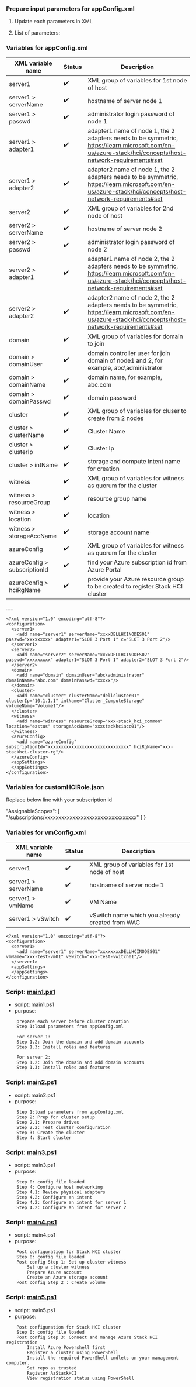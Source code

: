 
### Prepare input parameters for appConfig.xml 

1. Update each parameters in XML

2. List of parameters:


### Variables for appConfig.xml

| XML variable name  | Status                     | Description                                                                                                                                                                                                          |
|------------------------------------------------------------------------------------------------------------------|----------------------------|----------------------------------------------------------------------------------------------------------------------------------------------------------------------------------------------------------------------|
| server1                     | :heavy_check_mark:         | XML group of variables for 1st node of host                                     |
| server1 > serverName                    | :heavy_check_mark:         | hostname of server node 1                                     |
| server1 > passwd                    | :heavy_check_mark:         | administrator login password of node 1                                     |
| server1 > adapter1                    | :heavy_check_mark:         | adapter1 name of node 1, the 2 adapters needs to be symmetric, https://learn.microsoft.com/en-us/azure-stack/hci/concepts/host-network-requirements#set                                     |
| server1 > adapter2                    | :heavy_check_mark:         | adapter2 name of node 1, the 2 adapters needs to be symmetric, https://learn.microsoft.com/en-us/azure-stack/hci/concepts/host-network-requirements#set                                    |
| server2                     | :heavy_check_mark:         | XML group of variables for 2nd node of host                                     |
| server2 > serverName                    | :heavy_check_mark:         | hostname of server node 2                                     |
| server2 > passwd                    | :heavy_check_mark:         | administrator login password of node 2                                     |
| server2 > adapter1                    | :heavy_check_mark:         | adapter1 name of node 2, the 2 adapters needs to be symmetric, https://learn.microsoft.com/en-us/azure-stack/hci/concepts/host-network-requirements#set                                     |
| server2 > adapter2                    | :heavy_check_mark:         | adapter2 name of node 2, the 2 adapters needs to be symmetric, https://learn.microsoft.com/en-us/azure-stack/hci/concepts/host-network-requirements#set                                    |
| domain                     | :heavy_check_mark:         | XML group of variables for domain to join                                  |
| domain > domainUser                    | :heavy_check_mark:         | domain controller user for join domain of node1 and 2, for example, abc\administrator                                    |
| domain > domainName                    | :heavy_check_mark:         | domain name, for example, abc.com                                      |
| domain > domainPasswd                    | :heavy_check_mark:         | domain password                                     |
| cluster                     | :heavy_check_mark:         | XML group of variables for cluser to create from 2 nodes                                    |
| cluster > clusterName                    | :heavy_check_mark:         | Cluster Name                                    |
| cluster > clusterIp                    | :heavy_check_mark:         | Cluster Ip                                     |
| cluster > intName                    | :heavy_check_mark:         | storage and compute intent name for creation                                    |
| witness                     | :heavy_check_mark:         | XML group of variables for witness as quorum for the cluster                                    |
| witness > resourceGroup                    | :heavy_check_mark:         | resource group name                                     |
| witness > location                    | :heavy_check_mark:         | location                                     |
| witness > storageAccName                    | :heavy_check_mark:         | storage account name                                    |
| azureConfig                     | :heavy_check_mark:         | XML group of variables for witness as quorum for the cluster                                    |
| azureConfig > subscriptionId                    | :heavy_check_mark:         | find your Azure subscription id from Azure Portal                              |
| azureConfig > hciRgName                    | :heavy_check_mark:         |  provide your Azure resource group to be created to register Stack HCI cluster                                |

.....


```hcl
<?xml version="1.0" encoding="utf-8"?>
<configuration>
  <server1>
    <add name="server1" serverName="xxxxDELLHCINODES01" passwd="xxxxxxxxx" adapter1="SLOT 3 Port 1" c="SLOT 3 Port 2"/>
  </server1>
  <server2>
    <add name="server2" serverName="xxxxDELLHCINODES02" passwd="xxxxxxxxx" adapter1="SLOT 3 Port 1" adapter2="SLOT 3 Port 2"/>
  </server2>  
  <domain>
    <add name="domain" domainUser="abc\administrator" domainName="abc.com" domainPasswd="xxxxx"/>
  </domain>  
  <cluster>
    <add name="cluster" clusterName="dellcluster01" clusterIp="10.1.1.1" intName="Cluster_ComputeStorage" volumeName="Volume1"/>
  </cluster>
  <witness>
    <add name="witness" resourceGroup="xxx-stack_hci_common" location="eastus" storageAccName="xxxstackhciacc01"/>
  </witness>
  <azureConfig>
    <add name="azureConfig" subscriptionId="xxxxxxxxxxxxxxxxxxxxxxxxxxxxxxx" hciRgName="xxx-stackhci-cluster-rg"/>
  </azureConfig>
  <appSettings>
  </appSettings>
</configuration>
```

### Variables for customHCIRole.json

Replace below line with your subscription id

 "AssignableScopes": [
      "/subscriptions/xxxxxxxxxxxxxxxxxxxxxxxxxxxxxxxxx"
    ]
  }

### Variables for vmConfig.xml


| XML variable name  | Status                     | Description                                                                                                                                                                                                          |
|------------------------------------------------------------------------------------------------------------------|----------------------------|----------------------------------------------------------------------------------------------------------------------------------------------------------------------------------------------------------------------|
| server1                     | :heavy_check_mark:         | XML group of variables for 1st node of host                                     |
| server1 > serverName                    | :heavy_check_mark:         | hostname of server node 1                                     |
| server1 > vmName                    | :heavy_check_mark:         |  VM Name                                  |
| server1 > vSwitch                    | :heavy_check_mark:         | vSwitch name which you already created from WAC                                     |


```hcl
<?xml version="1.0" encoding="utf-8"?>
<configuration>
  <server1>
    <add name="server1" serverName="xxxxxxxxDELLHCINODES01" vmName="xxx-test-vm01" vSwitch="xxx-test-vwitch01"/>
  </server1>
  <appSettings>
  </appSettings>
</configuration>
```




### Script: [main1.ps1](https://github.com/philipcaffeine/stackhciauto/blob/main/deployment/_main1.ps1)

- script: main1.ps1
- purpose: 

```hcl
    prepare each server before cluster creation 
    Step 1:load parameters from appConfig.xml

    For server 1:
    Step 1.2: Join the domain and add domain accounts
    Step 1.3: Install roles and features

    For server 2:
    Step 1.2: Join the domain and add domain accounts
    Step 1.3: Install roles and features
```

### Script: [main2.ps1](https://github.com/philipcaffeine/stackhciauto/blob/main/deployment/_main2.ps1)

- script: main2.ps1
- purpose: 

```hcl
    Step 1:load parameters from appConfig.xml
    Step 2: Prep for cluster setup
    Step 2.1: Prepare drives
    Step 2.2: Test cluster configuration
    Step 3: Create the cluster
    Step 4: Start cluster 
```

### Script: [main3.ps1](https://github.com/philipcaffeine/stackhciauto/blob/main/deployment/_main3.ps1)

- script: main3.ps1
- purpose: 

```hcl
    Step 0: config file loaded 
    Step 4: Configure host networking
    Step 4.1: Review physical adapters
    Step 4.2: Configure an intent
    Step 4.2: Configure an intent for server 1 
    Step 4.2: Configure an intent for server 2 
```

### Script: [main4.ps1](https://github.com/philipcaffeine/stackhciauto/blob/main/deployment/_main4.ps1)

- script: main4.ps1
- purpose: 

```hcl
    Post configuration for Stack HCI cluster 
    Step 0: config file loaded 
    Post config Step 1: Set up cluster witness
        Set up a cluster witness
        Prepare Azure account 
        Create an Azure storage account
    Post config Step 2 : Create volume
```

### Script: [main5.ps1](https://github.com/philipcaffeine/stackhciauto/blob/main/deployment/_main5.ps1)

- script: main5.ps1
- purpose: 

```hcl
    Post configuration for Stack HCI cluster 
    Step 0: config file loaded 
    Post config Step 3: Connect and manage Azure Stack HCI registration
        Install Azure Powershell first 
        Register a cluster using PowerShell
        Install the required PowerShell cmdlets on your management computer.
        Set repo as trusted 
        Register AzStackHCI
        View registration status using PowerShell
```


